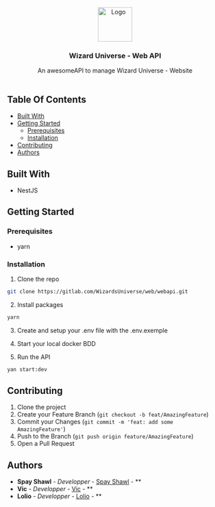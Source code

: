 <br/>
<p align="center">
  <a href="https://gitlab.com/WizardsUniverse/web/webapi">
    <img src="https://s2.loli.net/2022/06/18/fWUwejhDr3V8HAk.png" alt="Logo" width="80" height="80">
  </a>

  <h3 align="center">Wizard Universe - Web API</h3>

  <p align="center">
    An awesomeAPI to manage Wizard Universe - Website
    <br/>
    <br/>
  </p>
</p>

## Table Of Contents

- [Built With](#built-with)
- [Getting Started](#getting-started)
  - [Prerequisites](#prerequisites)
  - [Installation](#installation)
- [Contributing](#contributing)
- [Authors](#authors)

## Built With

- NestJS

## Getting Started

### Prerequisites

- yarn

### Installation

1. Clone the repo

```sh
git clone https://gitlab.com/WizardsUniverse/web/webapi.git
```

2. Install packages

```sh
yarn
```

3. Create and setup your .env file with the .env.exemple

4. Start your local docker BDD

5. Run the API

```sh
yan start:dev
```

## Contributing

1. Clone the project
2. Create your Feature Branch
   (`git checkout -b feat/AmazingFeature`)
3. Commit your Changes
   (`git commit -m 'feat: add some AmazingFeature'`)
4. Push to the Branch
   (`git push origin feature/AmazingFeature`)
5. Open a Pull Request

## Authors

- **Spay Shawl** - _Developper_ - [Spay Shawl](https://github.com/Spay_Shawl) - \*\*
- **Vic** - _Developper_ - [Vic](https://gitlab.com/vic256) - \*\*
- **Lolio** - _Developper_ - [Lolio](https://gitlab.com/lolio-dev) - \*\*
